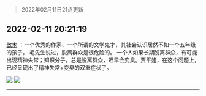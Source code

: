 > 2022年02月11日21点更新
<link rel="stylesheet" href="https://cdn.jsdelivr.net/gh/taotie6/sampleJSON@main/css/photo_show.css">
<meta name="referrer" content="no-referrer" />


 ## 2022-02-11 20:21:19 

 [㪚木](https://www.coolapk.com/feed/33476641?shareKey=YTEyMjliMWIwMDVjNjIwNjVmYTM~) ：一个优秀的作家、一个所谓的文学鬼才，其社会认识居然不如一个五年级的孩子。
毛先生说过，脱离群众是很危险的。
一个人如果长期脱离群众，有可能出现精神失常；知识分子，总是脱离群众，迟早会变臭。贾平娃，在这个问题上，已经呈现出了精神失常+变臭的双重症状了。 

<div class="album">
<img class="img-item" src="http://image.coolapk.com/feed/2022/0211/20/1081091_1d3818bb_2078_4313_777@1080x3434.jpeg" />
<img class="img-item" src="http://image.coolapk.com/feed/2022/0211/20/1081091_4d84b85f_2078_4321_163@1080x1080.jpeg" />
</div>

 ------- 

